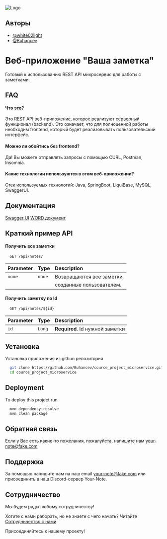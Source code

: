 
![Logo](https://upload.wikimedia.org/wikipedia/commons/6/67/Note.com_Logo%2C_cropped.png)


## Авторы

- [@white02light](https://www.github.com/white02light)
- [@Buhancev](https://www.github.com/buhancev)


# Веб-приложение "Ваша заметка"

Готовый к использованию REST API микросервис для работы с заметками.

## FAQ

#### Что это?

Это REST API веб-приложение, которое реализуют серверный функционал (backend). Это означает, что для полноценной работы необходим frontend, который будет реализовывать пользовательский интерфейс. 

#### Можно ли обойтись без frontend?

Да! Вы можете отправлять запросы с помощью СURL, Postman, Insomnia.

#### Какие технологии используются в этом веб-приложении?
Стек используемых технологий: Java, SpringBoot, LiquiBase, MySQL, SwaggerUI.


## Документация

[Swagger UI](https://your-note.ru/swagger-ui.html#)
[WORD документ](https://github.com/Buhancev/cource_project_microservice/blob/main/readme.docx)


## Краткий пример API

#### Получить все заметки

```http
  GET /api/notes/
```

| Parameter | Type     | Description                |
| :-------- | :------- | :------------------------- |
|  `none`   | `none`   | Возвращаются все заметки,  |
|           |          | созданные пользователем.   |

#### Получить заметку по Id

```http
  GET /api/notes/${id}
```

| Parameter | Type     | Description                       |
| :-------- | :------- | :-------------------------------- |
| `id`      | `Long` | **Required**. Id нужной заметки     |



## Установка

Установка приложения из githun репозитория

```bash
  git clone https://github.com/Buhancev/cource_project_microservice.git
  cd cource_project_microservice
```
    
## Deployment

To deploy this project run

```bash
  mvn dependency:resolve
  mvn clean package
```


## Обратная связь

Если у Вас есть какие-то пожелания, пожалуйста, напишите нам your-note@fake.com


## Поддержка

За помощью напишите нам на наш email your-note@fake.com или присоединить в наш Discord-сервер Your-Note.


## Сотрудничество

Мы будем рады любому сотрудничеству!

Хотите с нами раборать, но не знаете с чего начать?  Читайте [Сотрудничество с нами](https://github.com/Buhancev/cource_project_microservice/blob/main/CONTRIBUTING.md).

Присоединяйтесь к нашему проекту!

